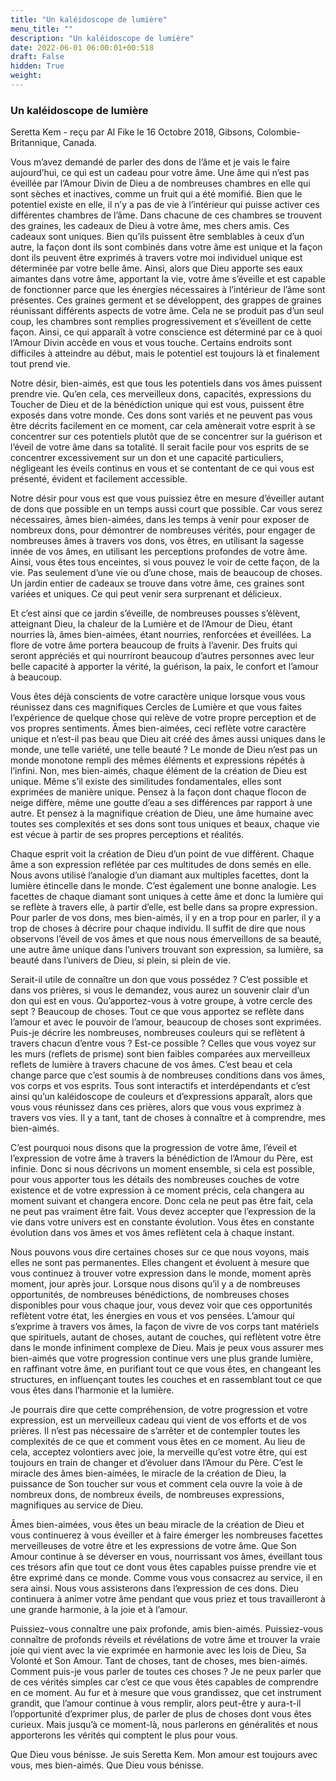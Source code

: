 ```yaml
---
title: "Un kaléidoscope de lumière"
menu_title: ""
description: "Un kaléidoscope de lumière"
date: 2022-06-01 06:00:01+00:518
draft: False
hidden: True
weight:
---
```

### Un kaléidoscope de lumière

Seretta Kem - reçu par Al Fike le 16 Octobre 2018, Gibsons, Colombie-Britannique, Canada.

Vous m’avez demandé de parler des dons de l’âme et je vais le faire aujourd’hui, ce qui est un cadeau pour votre âme. Une âme qui n’est pas éveillée par l’Amour Divin de Dieu a de nombreuses chambres en elle qui sont sèches et inactives, comme un fruit qui a été momifié. Bien que le potentiel existe en elle, il n’y a pas de vie à l’intérieur qui puisse activer ces différentes chambres de l’âme. Dans chacune de ces chambres se trouvent des graines, les cadeaux de Dieu à votre âme, mes chers amis. Ces cadeaux sont uniques. Bien qu’ils puissent être semblables à ceux d’un autre, la façon dont ils sont combinés dans votre âme est unique et la façon dont ils peuvent être exprimés à travers votre moi individuel unique est déterminée par votre belle âme. Ainsi, alors que Dieu apporte ses eaux aimantes dans votre âme, apportant la vie, votre âme s’éveille et est capable de fonctionner parce que les énergies nécessaires à l’intérieur de l’âme sont présentes. Ces graines germent et se développent, des grappes de graines réunissant différents aspects de votre âme. Cela ne se produit pas d’un seul coup, les chambres sont remplies progressivement et s’éveillent de cette façon. Ainsi, ce qui apparaît à votre conscience est déterminé par ce à quoi l’Amour Divin accède en vous et vous touche. Certains endroits sont difficiles à atteindre au début, mais le potentiel est toujours là et finalement tout prend vie.

Notre désir, bien-aimés, est que tous les potentiels dans vos âmes puissent prendre vie. Qu’en cela, ces merveilleux dons, capacités, expressions du Toucher de Dieu et de la bénédiction unique qui est vous, puissent être exposés dans votre monde. Ces dons sont variés et ne peuvent pas vous être décrits facilement en ce moment, car cela amènerait votre esprit à se concentrer sur ces potentiels plutôt que de se concentrer sur la guérison et l’éveil de votre âme dans sa totalité. Il serait facile pour vos esprits de se concentrer excessivement sur un don et une capacité particuliers, négligeant les éveils continus en vous et se contentant de ce qui vous est présenté, évident et facilement accessible.

Notre désir pour vous est que vous puissiez être en mesure d’éveiller autant de dons que possible en un temps aussi court que possible. Car vous serez nécessaires, âmes bien-aimées, dans les temps à venir pour exposer de nombreux dons, pour démontrer de nombreuses vérités, pour engager de nombreuses âmes à travers vos dons, vos êtres, en utilisant la sagesse innée de vos âmes, en utilisant les perceptions profondes de votre âme. Ainsi, vous êtes tous enceintes, si vous pouvez le voir de cette façon, de la vie. Pas seulement d’une vie ou d’une chose, mais de beaucoup de choses. Un jardin entier de cadeaux se trouve dans votre âme, ces graines sont variées et uniques. Ce qui peut venir sera surprenant et délicieux.

Et c’est ainsi que ce jardin s’éveille, de nombreuses pousses s’élèvent, atteignant Dieu, la chaleur de la Lumière et de l’Amour de Dieu, étant nourries là, âmes bien-aimées, étant nourries, renforcées et éveillées. La flore de votre âme portera beaucoup de fruits à l’avenir. Des fruits qui seront appréciés et qui nourriront beaucoup d’autres personnes avec leur belle capacité à apporter la vérité, la guérison, la paix, le confort et l’amour à beaucoup.

Vous êtes déjà conscients de votre caractère unique lorsque vous vous réunissez dans ces magnifiques Cercles de Lumière et que vous faites l’expérience de quelque chose qui relève de votre propre perception et de vos propres sentiments. Âmes bien-aimées, ceci reflète votre caractère unique et n’est-il pas beau que Dieu ait créé des âmes aussi uniques dans le monde, une telle variété, une telle beauté ? Le monde de Dieu n’est pas un monde monotone rempli des mêmes éléments et expressions répétés à l’infini. Non, mes bien-aimés, chaque élément de la création de Dieu est unique. Même s’il existe des similitudes fondamentales, elles sont exprimées de manière unique. Pensez à la façon dont chaque flocon de neige diffère, même une goutte d’eau a ses différences par rapport à une autre. Et pensez à la magnifique création de Dieu, une âme humaine avec toutes ses complexités et ses dons sont tous uniques et beaux, chaque vie est vécue à partir de ses propres perceptions et réalités.

Chaque esprit voit la création de Dieu d’un point de vue différent. Chaque âme a son expression reflétée par ces multitudes de dons semés en elle. Nous avons utilisé l’analogie d’un diamant aux multiples facettes, dont la lumière étincelle dans le monde. C’est également une bonne analogie. Les facettes de chaque diamant sont uniques à cette âme et donc la lumière qui se reflète à travers elle, à partir d’elle, est belle dans sa propre expression. Pour parler de vos dons, mes bien-aimés, il y en a trop pour en parler, il y a trop de choses à décrire pour chaque individu. Il suffit de dire que nous observons l’éveil de vos âmes et que nous nous émerveillons de sa beauté, une autre âme unique dans l’univers trouvant son expression, sa lumière, sa beauté dans l’univers de Dieu, si plein, si plein de vie.

Serait-il utile de connaître un don que vous possédez ? C’est possible et dans vos prières, si vous le demandez, vous aurez un souvenir clair d’un don qui est en vous. Qu’apportez-vous à votre groupe, à votre cercle des sept ? Beaucoup de choses. Tout ce que vous apportez se reflète dans l’amour et avec le pouvoir de l’amour, beaucoup de choses sont exprimées. Puis-je décrire les nombreuses, nombreuses couleurs qui se reflètent à travers chacun d’entre vous ? Est-ce possible ? Celles que vous voyez sur les murs (reflets de prisme) sont bien faibles comparées aux merveilleux reflets de lumière à travers chacune de vos âmes. C’est beau et cela change parce que c’est soumis à de nombreuses conditions dans vos âmes, vos corps et vos esprits. Tous sont interactifs et interdépendants et c’est ainsi qu’un kaléidoscope de couleurs et d’expressions apparaît, alors que vous vous réunissez dans ces prières, alors que vous vous exprimez à travers vos vies. Il y a tant, tant de choses à connaître et à comprendre, mes bien-aimés.

C’est pourquoi nous disons que la progression de votre âme, l’éveil et l’expression de votre âme à travers la bénédiction de l’Amour du Père, est infinie. Donc si nous décrivons un moment ensemble, si cela est possible, pour vous apporter tous les détails des nombreuses couches de votre existence et de votre expression à ce moment précis, cela changera au moment suivant et changera encore. Donc cela ne peut pas être fait, cela ne peut pas vraiment être fait. Vous devez accepter que l’expression de la vie dans votre univers est en constante évolution. Vous êtes en constante évolution dans vos âmes et vos âmes reflètent cela à chaque instant.

Nous pouvons vous dire certaines choses sur ce que nous voyons, mais elles ne sont pas permanentes. Elles changent et évoluent à mesure que vous continuez à trouver votre expression dans le monde, moment après moment, jour après jour. Lorsque nous disons qu’il y a de nombreuses opportunités, de nombreuses bénédictions, de nombreuses choses disponibles pour vous chaque jour, vous devez voir que ces opportunités reflètent votre état, les énergies en vous et vos pensées. L’amour qui s’exprime à travers vos âmes, la façon de vivre de vos corps tant matériels que spirituels, autant de choses, autant de couches, qui reflètent votre être dans le monde infiniment complexe de Dieu. Mais je peux vous assurer mes bien-aimés que votre progression continue vers une plus grande lumière, en raffinant votre âme, en purifiant tout ce que vous êtes, en changeant les structures, en influençant toutes les couches et en rassemblant tout ce que vous êtes dans l’harmonie et la lumière.

Je pourrais dire que cette compréhension, de votre progression et votre expression, est un merveilleux cadeau qui vient de vos efforts et de vos prières. Il n’est pas nécessaire de s’arrêter et de contempler toutes les complexités de ce que et comment vous êtes en ce moment. Au lieu de cela, acceptez volontiers avec joie, la merveille qu’est votre être, qui est toujours en train de changer et d’évoluer dans l’Amour du Père. C’est le miracle des âmes bien-aimées, le miracle de la création de Dieu, la puissance de Son toucher sur vous et comment cela ouvre la voie à de nombreux dons, de nombreux éveils, de nombreuses expressions, magnifiques au service de Dieu.

Âmes bien-aimées, vous êtes un beau miracle de la création de Dieu et vous continuerez à vous éveiller et à faire émerger les nombreuses facettes merveilleuses de votre être et les expressions de votre âme. Que Son Amour continue à se déverser en vous, nourrissant vos âmes, éveillant tous ces trésors afin que tout ce dont vous êtes capables puisse prendre vie et être exprimé dans ce monde. Comme vous vous consacrez au service, il en sera ainsi. Nous vous assisterons dans l’expression de ces dons. Dieu continuera à animer votre âme pendant que vous priez et tous travailleront à une grande harmonie, à la joie et à l’amour.

Puissiez-vous connaître une paix profonde, amis bien-aimés. Puissiez-vous connaître de profonds réveils et révélations de votre âme et trouver la vraie joie qui vient avec la vie exprimée en harmonie avec les lois de Dieu, Sa Volonté et Son Amour. Tant de choses, tant de choses, mes bien-aimés. Comment puis-je vous parler de toutes ces choses ? Je ne peux parler que de ces vérités simples car c’est ce que vous êtes capables de comprendre en ce moment. Au fur et à mesure que vous grandissez, que cet instrument grandit, que l’amour continue à vous remplir, alors peut-être y aura-t-il l’opportunité d’exprimer plus, de parler de plus de choses dont vous êtes curieux. Mais jusqu’à ce moment-là, nous parlerons en généralités et nous apporterons les vérités qui comptent le plus pour vous.

Que Dieu vous bénisse. Je suis Seretta Kem. Mon amour est toujours avec vous, mes bien-aimés. Que Dieu vous bénisse.

